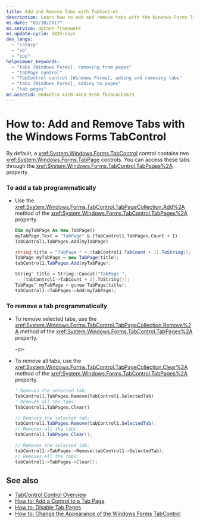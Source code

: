 ```yaml
---
title: Add and Remove Tabs with TabControl
description: Learn how to add and remove tabs with the Windows Forms TabControl control, which contains two TabPage controls. Access these tabs through the TabPages property.
ms.date: "03/30/2017"
ms.service: dotnet-framework
ms.update-cycle: 1825-days
dev_langs:
  - "csharp"
  - "vb"
  - "cpp"
helpviewer_keywords:
  - "tabs [Windows Forms], removing from pages"
  - "TabPage control"
  - "TabControl control [Windows Forms], adding and removing tabs"
  - "tabs [Windows Forms], adding to pages"
  - "tab pages"
ms.assetid: 66d4dfca-41e8-44e3-9c80-fb7ac4cb1619
---
```

# How to: Add and Remove Tabs with the Windows Forms TabControl

By default, a <xref:System.Windows.Forms.TabControl> control contains two <xref:System.Windows.Forms.TabPage> controls. You can access these tabs through the <xref:System.Windows.Forms.TabControl.TabPages%2A> property.

### To add a tab programmatically

- Use the <xref:System.Windows.Forms.TabControl.TabPageCollection.Add%2A> method of the <xref:System.Windows.Forms.TabControl.TabPages%2A> property.

    ```vb
    Dim myTabPage As New TabPage()
    myTabPage.Text = "TabPage" & (TabControl1.TabPages.Count + 1)
    TabControl1.TabPages.Add(myTabPage)
    ```

    ```csharp
    string title = "TabPage " + (tabControl1.TabCount + 1).ToString();
    TabPage myTabPage = new TabPage(title);
    tabControl1.TabPages.Add(myTabPage);
    ```

    ```cpp
    String^ title = String::Concat("TabPage ",
       (tabControl1->TabCount + 1).ToString());
    TabPage^ myTabPage = gcnew TabPage(title);
    tabControl1->TabPages->Add(myTabPage);
    ```

### To remove a tab programmatically

- To remove selected tabs, use the <xref:System.Windows.Forms.TabControl.TabPageCollection.Remove%2A> method of the <xref:System.Windows.Forms.TabControl.TabPages%2A> property.

     -or-

- To remove all tabs, use the <xref:System.Windows.Forms.TabControl.TabPageCollection.Clear%2A> method of the <xref:System.Windows.Forms.TabControl.TabPages%2A> property.

    ```vb
    ' Removes the selected tab:
    TabControl1.TabPages.Remove(TabControl1.SelectedTab)
    ' Removes all the tabs:
    TabControl1.TabPages.Clear()
    ```

    ```csharp
    // Removes the selected tab:
    tabControl1.TabPages.Remove(tabControl1.SelectedTab);
    // Removes all the tabs:
    tabControl1.TabPages.Clear();
    ```

    ```cpp
    // Removes the selected tab:
    tabControl1->TabPages->Remove(tabControl1->SelectedTab);
    // Removes all the tabs:
    tabControl1->TabPages->Clear();
    ```

## See also

- [TabControl Control Overview](tabcontrol-control-overview-windows-forms.md)
- [How to: Add a Control to a Tab Page](how-to-add-a-control-to-a-tab-page.md)
- [How to: Disable Tab Pages](how-to-disable-tab-pages.md)
- [How to: Change the Appearance of the Windows Forms TabControl](how-to-change-the-appearance-of-the-windows-forms-tabcontrol.md)
